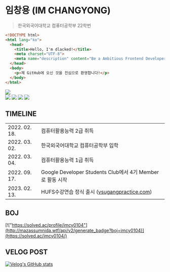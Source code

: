 # 임창용 (IM CHANGYONG)
> 한국외국어대학교 컴퓨터공학부 22학번

```html
<!DOCTYPE html>
<html lang="ko">
  <head>
    <title>Hello, I'm dlacked!</title>
    <meta charset="UTF-8">
    <meta name="description" content="Be a Ambitious Frontend Developer">
  </head>
  <body>
    <p>제 GitHub에 오신 것을 진심으로 환영합니다!</p>
  </body>
</html>
```
<a href="https://www.python.org/"><img src="https://img.shields.io/badge/Python-black?style=for-the-badge&logo=Python&logoColor=3776AB"><br></a>
<img src="https://img.shields.io/badge/HTML-black?style=for-the-badge&logo=HTML5&logoColor=E34F26"> <img src="https://img.shields.io/badge/CSS-black?style=for-the-badge&logo=CSS3&logoColor=1572B6"> <img src="https://img.shields.io/badge/JavaScript-black?style=for-the-badge&logo=JavaScript&logoColor=F7DF1E"> <a href="https://ko.reactjs.org/"><img src="https://img.shields.io/badge/React.js-black?style=for-the-badge&logo=React&logoColor=61DAFB"></a>
## TIMELINE

<table>
  <tr>
    <td>2022. 02. 18.</td>
    <td>컴퓨터활용능력 2급 취득</td>
  </tr>
  <tr>
    <td>2022. 03. 02.</td>
    <td>한국외국어대학교 컴퓨터공학부 입학</td>
  </tr>
  <tr>
    <td>2022. 03. 04.</td>
    <td>컴퓨터활용능력 1급 취득</td>
  </tr>
  <tr>
    <td>2022. 09. 17.</td>
    <td>Google Developer Students Club에서 4기 Member로 활동 시작</td>
  </tr>
  <tr>
    <td>2023. 02. 13.</td>
    <td>HUFS수강연습 정식 출시 (<a href="https://vsugangpractice.com">vsugangpractice.com</a>)</td>
  </tr>
</table>

## BOJ
[!["https://solved.ac/profile/imcy0104"](http://mazassumnida.wtf/api/v2/generate_badge?boj=imcy0104)](https://solved.ac/imcy0104/)

## VELOG POST
[![Velog's GitHub stats](https://velog-readme-stats.vercel.app/api?name=imcy0104&color=dark)](https://velog.io/@imcy0104)
